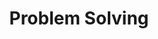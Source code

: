 ---
title: "Problem Solving"
layout: tags
permalink: /problem_solving
header:
  overlay_image: /public/images/problem-solving-title.jpg
# sort_by: 
# sort_order: 
---
